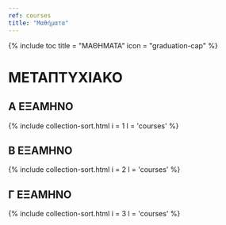 ```yaml
---
ref: courses
title: "Μαθήματα"
---
```


{% include toc title = "ΜΑΘΗΜΑΤΑ" icon = "graduation-cap" %}


# ΜΕΤΑΠΤΥΧΙΑΚΟ

## A ΕΞΑΜΗΝΟ

{% include collection-sort.html i = 1 l = 'courses' %}

## Β ΕΞΑΜΗΝΟ

{% include collection-sort.html i = 2 l = 'courses' %}

## Γ ΕΞΑΜΗΝΟ

{% include collection-sort.html i = 3 l = 'courses' %}